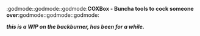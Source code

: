 :godmode::godmode::godmode:**COXBox - Buncha tools to cock someone over**:godmode::godmode::godmode:

***this is a WIP on the backburner, has been for a while.***
